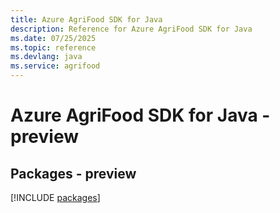 ```yaml
---
title: Azure AgriFood SDK for Java
description: Reference for Azure AgriFood SDK for Java
ms.date: 07/25/2025
ms.topic: reference
ms.devlang: java
ms.service: agrifood
---
```

# Azure AgriFood SDK for Java - preview
## Packages - preview
[!INCLUDE [packages](agrifood-index.md)]